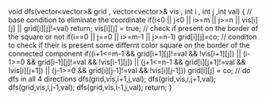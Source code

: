 void dfs(vector<vector<int>>& grid , vector<vector<bool>>& vis , int i , int j ,int val)
{
// base condition to eliminate the coordinate
if(i<0 || j<0 || i>=m || j>=n || vis[i][j] || grid[i][j]!=val)
return;
vis[i][j] = true;
// check if present on the border of the square or not
if(i==0 || j==0 || i>=m-1 || j>=n-1)
grid[i][j]=co;
// conditon to check if their is present some differnt color square on the border of the connected component
if((i+1<=m-1 && grid[i+1][j]!=val && !vis[i+1][j]) || (i-1>=0 && grid[i-1][j]!=val && !vis[i-1][j]) || (j+1<=n-1 && grid[i][j+1]!=val && !vis[i][j+1]) || (j-1>=0 && grid[i][j-1]!=val && !vis[i][j-1]))
grid[i][j] = co;
// do dfs in all 4 directions
dfs(grid,vis,i+1,j,val);
dfs(grid,vis,i,j+1,val);
dfs(grid,vis,i,j-1,val);
dfs(grid,vis,i-1,j,val);
return;
}